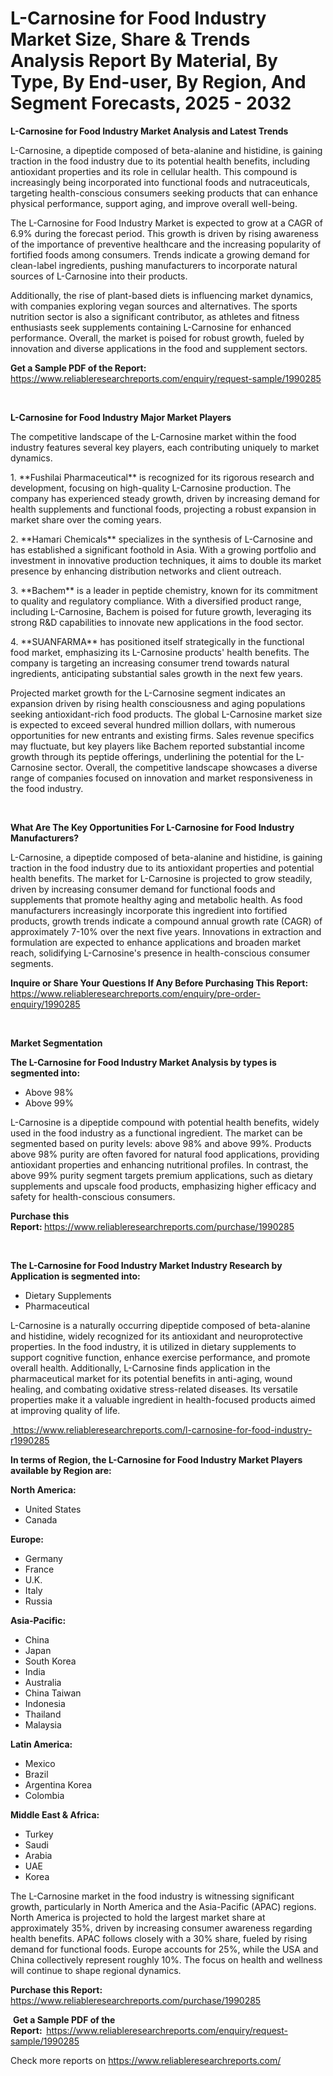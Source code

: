 <p><h1>L-Carnosine for Food Industry Market Size, Share & Trends Analysis Report By Material, By Type, By End-user, By Region, And Segment Forecasts, 2025 - 2032</h1></p><p><strong>L-Carnosine for Food Industry Market Analysis and Latest Trends</strong></p>
<p><p>L-Carnosine, a dipeptide composed of beta-alanine and histidine, is gaining traction in the food industry due to its potential health benefits, including antioxidant properties and its role in cellular health. This compound is increasingly being incorporated into functional foods and nutraceuticals, targeting health-conscious consumers seeking products that can enhance physical performance, support aging, and improve overall well-being.</p><p>The L-Carnosine for Food Industry Market is expected to grow at a CAGR of 6.9% during the forecast period. This growth is driven by rising awareness of the importance of preventive healthcare and the increasing popularity of fortified foods among consumers. Trends indicate a growing demand for clean-label ingredients, pushing manufacturers to incorporate natural sources of L-Carnosine into their products.</p><p>Additionally, the rise of plant-based diets is influencing market dynamics, with companies exploring vegan sources and alternatives. The sports nutrition sector is also a significant contributor, as athletes and fitness enthusiasts seek supplements containing L-Carnosine for enhanced performance. Overall, the market is poised for robust growth, fueled by innovation and diverse applications in the food and supplement sectors.</p></p>
<p><strong>Get a Sample PDF of the Report:&nbsp;</strong> <a href="https://www.reliableresearchreports.com/enquiry/request-sample/1990285?utm_campaign=2002&utm_medium=2&utm_source=Github&utm_content=ia&utm_term=05022025&utm_id=l-carnosine-for-food-industry">https://www.reliableresearchreports.com/enquiry/request-sample/1990285</a></p>
<p>&nbsp;</p>
<p><strong>L-Carnosine for Food Industry Major Market Players</strong></p>
<p><p>The competitive landscape of the L-Carnosine market within the food industry features several key players, each contributing uniquely to market dynamics. </p><p>1. **Fushilai Pharmaceutical** is recognized for its rigorous research and development, focusing on high-quality L-Carnosine production. The company has experienced steady growth, driven by increasing demand for health supplements and functional foods, projecting a robust expansion in market share over the coming years.</p><p>2. **Hamari Chemicals** specializes in the synthesis of L-Carnosine and has established a significant foothold in Asia. With a growing portfolio and investment in innovative production techniques, it aims to double its market presence by enhancing distribution networks and client outreach.</p><p>3. **Bachem** is a leader in peptide chemistry, known for its commitment to quality and regulatory compliance. With a diversified product range, including L-Carnosine, Bachem is poised for future growth, leveraging its strong R&D capabilities to innovate new applications in the food sector.</p><p>4. **SUANFARMA** has positioned itself strategically in the functional food market, emphasizing its L-Carnosine products' health benefits. The company is targeting an increasing consumer trend towards natural ingredients, anticipating substantial sales growth in the next few years.</p><p>Projected market growth for the L-Carnosine segment indicates an expansion driven by rising health consciousness and aging populations seeking antioxidant-rich food products. The global L-Carnosine market size is expected to exceed several hundred million dollars, with numerous opportunities for new entrants and existing firms. Sales revenue specifics may fluctuate, but key players like Bachem reported substantial income growth through its peptide offerings, underlining the potential for the L-Carnosine sector. Overall, the competitive landscape showcases a diverse range of companies focused on innovation and market responsiveness in the food industry.</p></p>
<p>&nbsp;</p>
<p><strong>What Are The Key Opportunities For L-Carnosine for Food Industry Manufacturers?</strong></p>
<p><p>L-Carnosine, a dipeptide composed of beta-alanine and histidine, is gaining traction in the food industry due to its antioxidant properties and potential health benefits. The market for L-Carnosine is projected to grow steadily, driven by increasing consumer demand for functional foods and supplements that promote healthy aging and metabolic health. As food manufacturers increasingly incorporate this ingredient into fortified products, growth trends indicate a compound annual growth rate (CAGR) of approximately 7-10% over the next five years. Innovations in extraction and formulation are expected to enhance applications and broaden market reach, solidifying L-Carnosine's presence in health-conscious consumer segments.</p></p>
<p><strong>Inquire or Share Your Questions If Any Before Purchasing This Report:</strong> <a href="https://www.reliableresearchreports.com/enquiry/pre-order-enquiry/1990285?utm_campaign=2002&utm_medium=2&utm_source=Github&utm_content=ia&utm_term=05022025&utm_id=l-carnosine-for-food-industry">https://www.reliableresearchreports.com/enquiry/pre-order-enquiry/1990285</a></p>
<p>&nbsp;</p>
<p><strong>Market Segmentation</strong></p>
<p><strong>The L-Carnosine for Food Industry Market Analysis by types is segmented into:</strong></p>
<p><ul><li>Above 98%</li><li>Above 99%</li></ul></p>
<p><p>L-Carnosine is a dipeptide compound with potential health benefits, widely used in the food industry as a functional ingredient. The market can be segmented based on purity levels: above 98% and above 99%. Products above 98% purity are often favored for natural food applications, providing antioxidant properties and enhancing nutritional profiles. In contrast, the above 99% purity segment targets premium applications, such as dietary supplements and upscale food products, emphasizing higher efficacy and safety for health-conscious consumers.</p></p>
<p><strong>Purchase this Report:&nbsp;</strong><a href="https://www.reliableresearchreports.com/purchase/1990285?utm_campaign=2002&utm_medium=2&utm_source=Github&utm_content=ia&utm_term=05022025&utm_id=l-carnosine-for-food-industry">https://www.reliableresearchreports.com/purchase/1990285</a></p>
<p>&nbsp;</p>
<p><strong>The L-Carnosine for Food Industry Market Industry Research by Application is segmented into:</strong></p>
<p><ul><li>Dietary Supplements</li><li>Pharmaceutical</li></ul></p>
<p><p>L-Carnosine is a naturally occurring dipeptide composed of beta-alanine and histidine, widely recognized for its antioxidant and neuroprotective properties. In the food industry, it is utilized in dietary supplements to support cognitive function, enhance exercise performance, and promote overall health. Additionally, L-Carnosine finds application in the pharmaceutical market for its potential benefits in anti-aging, wound healing, and combating oxidative stress-related diseases. Its versatile properties make it a valuable ingredient in health-focused products aimed at improving quality of life.</p></p>
<p><a href="https://www.reliableresearchreports.com/l-carnosine-for-food-industry-r1990285?utm_campaign=2002&utm_medium=2&utm_source=Github&utm_content=ia&utm_term=05022025&utm_id=l-carnosine-for-food-industry">&nbsp;https://www.reliableresearchreports.com/l-carnosine-for-food-industry-r1990285</a></p>
<p><strong>In terms of Region, the L-Carnosine for Food Industry Market Players available by Region are:</strong></p>
<p>
    <p> <strong> North America: </strong>
        <ul>
            <li>United States</li>
            <li>Canada</li>
        </ul>
        </p> 
    <p> <strong> Europe: </strong>
        <ul>
            <li>Germany</li>
            <li>France</li>
            <li>U.K.</li>
            <li>Italy</li>
            <li>Russia</li>
        </ul>
        </p> 
    <p> <strong> Asia-Pacific: </strong>
        <ul>
            <li>China</li>
            <li>Japan</li>
            <li>South Korea</li>
            <li>India</li>
            <li>Australia</li>
            <li>China Taiwan</li>
            <li>Indonesia</li>
            <li>Thailand</li>
            <li>Malaysia</li>
        </ul>
        </p> 
    <p> <strong> Latin America: </strong>
        <ul>
            <li>Mexico</li>
            <li>Brazil</li>
            <li>Argentina Korea</li>
            <li>Colombia</li>
        </ul>
        </p> 
    <p> <strong> Middle East & Africa: </strong>
        <ul>
            <li>Turkey</li>
            <li>Saudi</li>
            <li>Arabia</li>
            <li>UAE</li>
            <li>Korea</li>
        </ul>
    </p>
    </p>
<p><p>The L-Carnosine market in the food industry is witnessing significant growth, particularly in North America and the Asia-Pacific (APAC) regions. North America is projected to hold the largest market share at approximately 35%, driven by increasing consumer awareness regarding health benefits. APAC follows closely with a 30% share, fueled by rising demand for functional foods. Europe accounts for 25%, while the USA and China collectively represent roughly 10%. The focus on health and wellness will continue to shape regional dynamics.</p></p>
<p><strong>Purchase this Report: </strong><a href="https://www.reliableresearchreports.com/purchase/1990285?utm_campaign=2002&utm_medium=2&utm_source=Github&utm_content=ia&utm_term=05022025&utm_id=l-carnosine-for-food-industry">https://www.reliableresearchreports.com/purchase/1990285</a></p>
<p>&nbsp;<strong>Get a Sample PDF of the Report:&nbsp;&nbsp;</strong><a href="https://www.reliableresearchreports.com/enquiry/request-sample/1990285?utm_campaign=2002&utm_medium=2&utm_source=Github&utm_content=ia&utm_term=05022025&utm_id=l-carnosine-for-food-industry">https://www.reliableresearchreports.com/enquiry/request-sample/1990285</a></p>
<p><strong></strong></p>
<p>Check more reports on <a href="https://www.reliableresearchreports.com/?utm_campaign=2002&utm_medium=2&utm_source=Github&utm_content=ia&utm_term=05022025&utm_id=l-carnosine-for-food-industry">https://www.reliableresearchreports.com/</a></p>